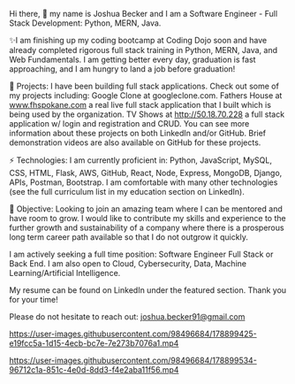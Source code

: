 Hi there, 👋 my name is Joshua Becker and I am a Software Engineer - Full Stack Development: Python, MERN, Java.

✨I am finishing up my coding bootcamp at Coding Dojo soon and have already completed rigorous full stack training in Python, MERN, Java, and Web Fundamentals. I am getting better every day, graduation is fast approaching, and I am hungry to land a job before graduation!

🔭 Projects: I have been building full stack applications. Check out some of my projects including: Google Clone at googleclone.com. Fathers House at www.fhspokane.com a real live full stack application that I built which is being used by the organization. TV Shows at http://50.18.70.228 a full stack application w/ login and registration and CRUD. You can see more information about these projects on both LinkedIn and/or GitHub. Brief demonstration videos are also available on GitHub for these projects.

⚡ Technologies: I am currently proficient in: Python, JavaScript, MySQL, CSS, HTML, Flask, AWS, GitHub, React, Node, Express, MongoDB, Django, APIs, Postman, Bootstrap. I am comfortable with many other technologies (see the full curriculum list in my education section on LinkedIn).

🌱 Objective: Looking to join an amazing team where I can be mentored and have room to grow. I would like to contribute my skills and experience to the further growth and sustainability of a company where there is a prosperous long term career path available so that I do not outgrow it quickly.

I am actively seeking a full time position: Software Engineer Full Stack or Back End.
I am also open to Cloud, Cybersecurity, Data, Machine Learning/Artificial Intelligence.

My resume can be found on LinkedIn under the featured section. Thank you for your time!

Please do not hesitate to reach out: joshua.becker91@gmail.com




https://user-images.githubusercontent.com/98496684/178899425-e19fcc5a-1d15-4ecb-bc7e-7e273b7076a1.mp4

https://user-images.githubusercontent.com/98496684/178899534-96712c1a-851c-4e0d-8dd3-f4e2aba11f56.mp4

<!--
**joshuabecker91/joshuabecker91** is a ✨ _special_ ✨ repository because its `README.md` (this file) appears on your GitHub profile.

-->
